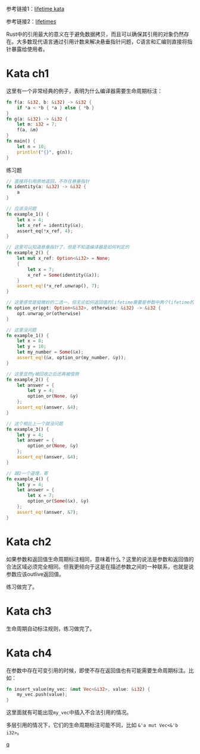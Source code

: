 参考链接1：[lifetime kata](https://tfpk.github.io/lifetimekata/index.html)

参考链接2：[lifetimes](https://github.com/mtomassoli/lifetimes)

Rust中的引用最大的意义在于避免数据拷贝，而且可以确保其引用的对象仍然存在。大多数现代语言通过引用计数来解决悬垂指针问题，C语言和汇编则直接将指针暴露给使用者。

# Kata ch1

这里有一个非常经典的例子，表明为什么编译器需要生命周期标注：

```rust
fn f(a: &i32, b: &i32) -> &i32 {
	if *a < *b { *a } else { *b }
}
fn g(a: &i32) -> &i32 {
    let m: i32 = 7;
    f(a, &m)
}
fn main() {
    let n = 10;
    println!("{}", g(n));
}
```

练习题

```rust
// 直接将引用原地返回，不存在悬垂指针
fn identity(a: &i32) -> &i32 {
    a
}

// 应该没问题
fn example_1() {
    let x = 4;
    let x_ref = identity(&x);
    assert_eq(*x_ref, 4);
}

// 这里可以知道悬垂指针了，但是不知道编译器是如何判定的
fn example_2() {
    let mut x_ref: Option<&i32> = None;
    {
        let x = 7;
        x_ref = Some(identity(&x));
    }
    assert_eq!(*x_ref.unwrap(), 7);
}
```

```rust
// 这里感觉是挺微妙的二选一，但无论如何返回值的lifetime需要是参数中两个lifetime的交集
fn option_or(opt: Option<&i32>, otherwise: &i32) -> &i32 {
    opt.unwrap_or(otherwise)
}

// 这里没问题
fn example_1() {
    let x = 8;
    let y = 10;
    let my_number = Some(&x);
    assert_eq!(&x, option_or(my_number, &y));
}

// 这里显然y被回收之后还再被借用
fn example_2() {
    let answer = {
        let y = 4;
        option_or(None, &y)
    };
    assert_eq!(answer, &4);
}

// 这个相比上一个就没问题
fn example_3() {
    let y = 4;
    let answer = {
        option_or(None, &y)
    };
    assert_eq!(answer, &4);
}

// 跟2一个道理，寄
fn example_4() {
    let y = 4;
    let answer = {
        let x = 7;
        option_or(Some(&x), &y)
    };
    assert_eq!(answer, &7);
}
```

# Kata ch2

如果参数和返回值生命周期标注相同，意味着什么？这里的说法是参数和返回值的合法区域必须完全相同。但我更倾向于这是在描述参数之间的一种联系，也就是说参数应该outlive返回值。

练习做完了。

# Kata ch3

生命周期自动标注规则，练习做完了。

# Kata ch4

在参数中存在可变引用的时候，即使不存在返回值也有可能需要生命周期标注。比如：

```rust
fn insert_value(my_vec: &mut Vec<&i32>, value: &i32) {
    my_vec.push(value);
}
```

这里面就有可能出现`my_vec`中插入不合法引用的情况。

多层引用的情况下，它们的生命周期标注可能不同，比如 `&'a mut Vec<&'b i32>`。

[q](https://tfpk.github.io/lifetimekata/chapter_4.html#do-we-even-need-two-lifetimes)
